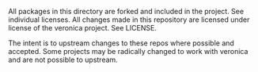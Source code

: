 All packages in this directory are forked and included in the project. See
individual licenses. All changes made in this repository are licensed under
license of the veronica project. See LICENSE.

The intent is to upstream changes to these repos where possible and accepted.
Some projects may be radically changed to work with veronica and are not
possible to upstream. 
